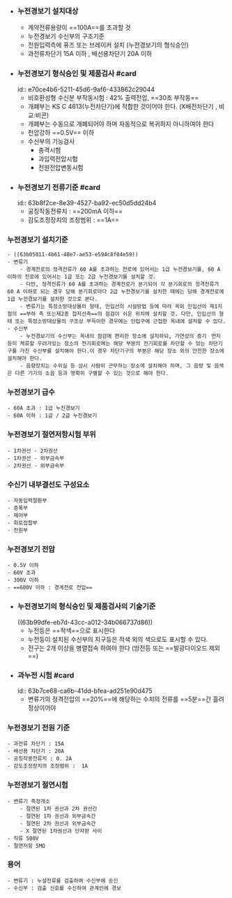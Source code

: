 - ### 누전경보기 설치대상
	- 계약전류용량이 ==100A==를 초과할 것
	- 누전경보기 수신부의 구조기준
	- 전원입력측에 퓨즈 또는 브레이커 설치 (누전경보기의 형식승인)
	- 과전류차단기 15A 이하 , 배선용차단기 20A 이하
- ### 누전경보기 형식승인 및 제품검사 #card
  id:: e70ce4b6-5211-45d6-9af6-433862c29044
	- 비호환성형 수신분 부작동시험 :  42% 출력전압, ==30초 부작동==
	- 개폐부는 KS C 4613(누전차단기)에 적합한 것이어야 한다. (X배전차단기 , 비교:비콘)
	- 개폐부는 수동으로 개폐되어야 하며 자동적으로 복귀하지 아니하여야 한다
	- 전압강하 ==0.5V== 이하
	- 수신부의 기능검사
		- 충격시험
		- 과입력전압시험
		- 전원전압변동시험
- ### 누전경보기 전류기준 #card
  id:: 63b8f2ce-8e39-4527-ba92-ec50d5dd24b4
	- 공칭작동전류치 : ==200mA 이하==
	- 감도조정장치의 조정범위 : ==1A==
### 누전경보기 설치기준
	- ((63b05011-4b61-48e7-ae53-e594c8f04e59))
	- 변류기
		- 경계전로의 정격전류가 60 A를 초과하는 전로에 있어서는 1급 누전경보기를, 60 A 이하의 전로에 있어서는 1급 또는 2급 누전경보기를 설치할 것.
		- 다만, 정격전류가 60 A를 초과하는 경계전로가 분기되어 각 분기회로의 정격전류가 60 A 이하로 되는 경우 당해 분기회로마다 2급 누전경보기를 설치한 때에는 당해 경계전로에1급 누전경보기를 설치한 것으로 본다.
		- 변류기는 특정소방대상물의 형태, 인입선의 시설방법 등에 따라 옥외 인입선의 제1지점의 ==부하 측 또는제2종 접지선측==의 점검이 쉬운 위치에 설치할 것. 다만, 인입선의 형태 또는 특정소방대상물의 구조상 부득이한 경우에는 인입구에 근접한 옥내에 설치할 수 있다.
	- 수신부
		- 누전경보기의 수신부는 옥내의 점검에 편리한 장소에 설치하되, 가연성의 증기ᆞ먼지 등이 체류할 우려가있는 장소의 전기회로에는 해당 부분의 전기회로를 차단할 수 있는 차단기구를 가진 수신부를 설치해야 한다.이 경우 차단기구의 부분은 해당 장소 외의 안전한 장소에 설치해야 한다.
		- 음향장치는 수위실 등 상시 사람이 근무하는 장소에 설치해야 하며, 그 음량 및 음색은 다른 기기의 소음 등과 명확히 구별할 수 있는 것으로 해야 한다.
### 누전경보기 급수
	- 60A 초과 : 1급 누진경보기
	- 60A 이하 : 1급 / 2급 누진경보기
### 누전경보기 절연저항시험 부위
	- 1차권선 - 2차권선
	- 1차권선 - 외부금속부
	- 2차권선 - 외부금속부
### 수신기 내부결선도 구성요소
	- 자동입력절환부
	- 증폭부
	- 제어부
	- 회로접합부
	- 전원부
### 누전경보기 전압
	- 0.5V 이하
	- 60V 초과
	- 300V 이하
	- ==600V 이하 : 경계전로 전압==
- ### 누전경보기의 형식승인 및 제품검사의 기술기준
  ((63b99dfe-eb7d-43cc-a012-34b066737d86))
	- 누전등은 ==적색==으로 표시한다
	- 누전등이 설치된 수신부의 지구등은 적색 외의 색으로도 표시할 수 있다.
	- 전구는 2개 이상을 병렬접속 하여야 한다 (방전등 또는 ==발광다이오드 제외==)
- ### 과누전 시험 #card
  id:: 63b7ce68-ca6b-41dd-bfea-ad251e90d475
	- 변류기의 정격전압의 ==20%==에 해당하는 수치의 전류를 ==5분==간 흘려 정상이어야
### 누전경보기 전원 기준
	- 과전류 차단기 : 15A
	- 배선용 차단기 : 20A
	- 공칭작동전류치 : 0. 2A
	- 감도조정장치의 조정범위 :  1A
### 누전경보기 절연시험
	- 변류기 측정개소
		- 절연된 1차 권선과 2차 권선간
		- 절연된 1차 권선과 외부금속간
		- 절연된 2차 권선과 외부금속간
		- X 절연된 1차권선과 단자판 사이
	- 직류 500V
	- 절연저항 5MΩ
### 용어
	- 변류기 : 누설전류를 검출하여 수신부에 송신
	- 수신부 : 검출 신호를 수신하여 관계인에 경보